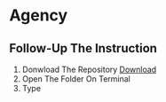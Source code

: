 # Agency

## Follow-Up The Instruction
1. Donwload The Repository [Download](https://github.com/yosssef/Agency/archive/refs/heads/main.zip)
2. Open The Folder On Terminal
3. Type 
